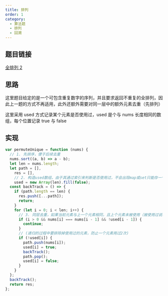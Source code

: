 ```yaml
---
title: 排列
order: 1
category:
  - 算法题
  - 排列
  - 回溯
---
```


## 题目链接

[全排列 2](https://leetcode.cn/problems/permutations-ii/)

## 思路

这里题目给定的是一个可包含重复数字的序列，并且要求返回不重复的全排列，因此上一题的方式不再适用，此外还额外需要对同一层中的额外元素去重（先排列）

这里采用 used 方式记录某个元素是否使用过，used 是个与 nums 长度相同的数组，每个位置记录 true 与 false

## 实现

```js
var permuteUnique = function (nums) {
  // 1. 先排序，便于后续去重
  nums.sort((a, b) => a - b);
  let len = nums.length;
  let path = [],
    res = [],
    // 2. 构造used数组，由于其通过索引来判断是否使用过，不会出现map或set只能存一个值的情况
    used = new Array(len).fill(false);
  const backTrack = () => {
    if (path.length == len) {
      res.push([...path]);
      return;
    }
    for (let i = 0; i < len; i++) {
      // 3. 同层去重，如果当前元素与上一个元素相同，且上个元素未被使用（被使用过说明在递归的过程中，是可以重复的）
      if (i > 0 && nums[i] === nums[i - 1] && !used[i - 1]) {
        continue;
      }
      // (递归的过程中要排除掉使用过的元素，防止一个元素用过2次)
      if (!used[i]) {
        path.push(nums[i]);
        used[i] = true;
        backTrack();
        path.pop();
        used[i] = false;
      }
    }
  };
  backTrack();
  return res;
};
```

